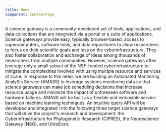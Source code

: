 ```yaml
---
title: Home
component: ContentPage
---
```

A science gateway is a community-developed set of tools, applications,
and data collections that are integrated via a portal or a suite of applications.
Science gateways provide easy, typically browser-based, access to supercomputers,
software tools, and data repositories to allow researchers to focus on their
scientific goals and less on the cyberinfrastructure. They also foster
collaboration and exchange of ideas among thousands of researchers from multiple
communities.  However, science gateways often leverage only a small subset of the
 NSF-funded cyberinfrastructure to mitigate the complexities involved with using
 multiple resource and services at scale. In response to this need, we are building
 an Automated Monitoring AnalySis Service (AMASS) to leverage systems monitoring data
 so that  science gateways can make job scheduling decisions that increase resource
 usage and minimize the impact of unforeseen software and hardware failures.
 AMASS will be built as a flexible and extensible service based on machine
 learning techniques.  An intuitive query API will be developed and integrated i
 nto the following three target science gateways that will drive the project's
 research and development: the Cyberinfrastructure for Phylogenetic Research (CIPRES),
 the Neuroscience Gateway (NSG), and UltraScan.
